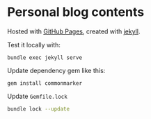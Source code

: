 # Personal blog contents

Hosted with [GitHub Pages](https://pages.github.com/), created with [jekyll](https://jekyllrb.com/).

Test it locally with:
```
bundle exec jekyll serve
```

Update dependency gem like this:
```
gem install commonmarker
```

Update `Gemfile.lock`
```Bash
bundle lock --update
```
